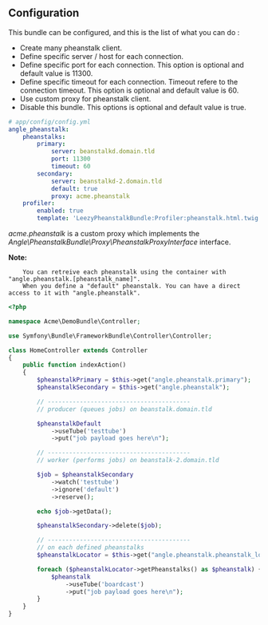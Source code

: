 ## Configuration

This bundle can be configured, and this is the list of what you can do :
* Create many pheanstalk client.
* Define specific server / host for each connection.
* Define specific port for each connection. This option is optional and default value is 11300.
* Define specific timeout for each connection. Timeout refere to the connection timeout. This option is optional and default value is 60.
* Use custom proxy for pheanstalk client.
* Disable this bundle. This options is optional and default value is true.

``` yaml
# app/config/config.yml
angle_pheanstalk:
    pheanstalks:
        primary:
            server: beanstalkd.domain.tld
            port: 11300
            timeout: 60
        secondary:
            server: beanstalkd-2.domain.tld
            default: true
            proxy: acme.pheanstalk
    profiler:
        enabled: true
        template: 'LeezyPheanstalkBundle:Profiler:pheanstalk.html.twig'
```

*acme.pheanstalk* is a custom proxy which implements the *Angle\PheanstalkBundle\Proxy\PheanstalkProxyInterface* interface.

**Note:**
```
    You can retreive each pheanstalk using the container with "angle.pheanstalk.[pheanstalk_name]".
    When you define a "default" pheanstalk. You can have a direct access to it with "angle.pheanstalk".
```

``` php
<?php

namespace Acme\DemoBundle\Controller;

use Symfony\Bundle\FrameworkBundle\Controller\Controller;

class HomeController extends Controller
{
    public function indexAction()
    {
        $pheanstalkPrimary = $this->get("angle.pheanstalk.primary");
        $pheanstalkSecondary = $this->get("angle.pheanstalk");

        // ----------------------------------------
        // producer (queues jobs) on beanstalk.domain.tld

        $pheanstalkDefault
            ->useTube('testtube')
            ->put("job payload goes here\n");

        // ----------------------------------------
        // worker (performs jobs) on beanstalk-2.domain.tld

        $job = $pheanstalkSecondary
            ->watch('testtube')
            ->ignore('default')
            ->reserve();

        echo $job->getData();

        $pheanstalkSecondary->delete($job);

        // ----------------------------------------
        // on each defined pheanstalks
        $pheanstalkLocator = $this->get("angle.pheanstalk.pheanstalk_locator");

        foreach ($pheanstalkLocator->getPheanstalks() as $pheanstalk) {
            $pheanstalk
                ->useTube('boardcast')
                ->put("job payload goes here\n");
        }
    }
}
```
